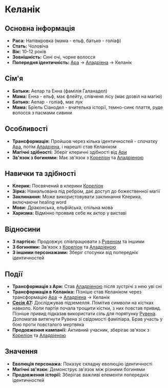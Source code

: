 # Келанік

## Основна інформація
- **Раса:** Напівкровка (мама - ельф, батько - голіаф)
- **Стать:** Чоловіча
- **Вік:** 10-12 років
- **Зовнішність:** Сині очі, чорне волосся
- **Попередня ідентичність:** [Ара](Ара.md) → [Аладріена](Аладріена.md) → Келанік

## Сім'я
- **Батьки:** Аелар та Енна (фамілія Галанадел)
- **Мама:** Енна - ельф, має флейту, співченя лісу (має дозвіл на магію)
- **Батько:** Аелар - голіаф, має лук
- **Мама:** Бріель Сіанодел - вчителька історії, темно-синє плаття, руде волосся з пасмами сивини

## Особливості
- **Трансформація:** Пройшов через кілька ідентичностей - спочатку [Ара](Ара.md), потім [Аладріена](Аладріена.md), і нарешті став Келаніком
- **Магічні здібності:** Зберіг клеричні здібності від [Ари](Ара.md)
- **Зв'язок з богинями:** Має зв'язок з [Кореліон](Кореліон.md) та [Аладріеною](Аладріена.md)

## Навички та здібності
- **Клерик:** Посвячений в клерики [Кореліон](Кореліон.md)
- **Зірка:** Намальована під ребром, дає доступ до божественної магії
- **Заклинання:** Може використовувати заклинання Клерика, включаючи healing word
- **Мови:** Драконська, ельфійська, спільна мова
- **Харизма:** Відмінно проявив себе як актор у виставі

## Відносини
- **З партією:** Продовжує співпрацювати з [Рувеном](Рувен.md) та іншими
- **З богинями:** Зв'язок з [Кореліон](Кореліон.md) та [Аладріеною](Аладріена.md)
- **З іншими персонажами:** Зберіг стосунки від попередніх ідентичностей

## Події
- **Трансформація з Ари:** Став [Аладріеною](Аладріена.md) після зустрічі з нею уві сні
- **Трансформація в Келаніка:** Пізніше став Келаніком через трансформацію [Ара](Ара.md) → [Аладріена](Аладріена.md) → Келанік
- **[Сесія 47](../Notes/Сесія%2047.md):** Досліджував підземелля. Помітив символи на кістках навколо. Коли партія почала трощити кістки, з них повстав привид. Пізніше привид підказав використати сіль для порятунку [Рувена](Рувен.md). Допомагав витягнути Рувена зі свідомості фаміліара. Брав участь у бою проти повсталого мертвяка
- **Продовження кампанії:** Активний учасник, зберігає зв'язок з [Кореліон](Кореліон.md) та [Аладріеною](Аладріена.md)

## Значення
- **Еволюція персонажа:** Показує складну еволюцію ідентичності
- **Магічні зв'язки:** Демонструє зв'язок між різними богинями
- **Продовження історії:** Зберігає важливі елементи попередніх ідентичностей

